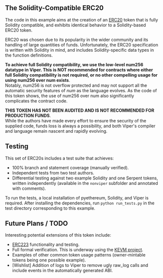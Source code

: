 The Solidity-Compatible ERC20
-----------------------------

The code in this example aims at the creation of an 
[ERC20](https://github.com/ethereum/EIPs/issues/20) token that is fully Solidity 
compatible, and exhibits identical behavior to a Solidity-based ERC20 token.

ERC20 was chosen due to its popularity in the wider community and its handling of 
large quantities of funds. Unfortunately, the ERC20 specification is written with 
Solidity in mind, and includes Solidity-specific data types in the function 
definitions.

**To achieve full Solidity compatibility, we use the low-level num256 datatype in 
Viper.  This is NOT recommended for contracts where either full Solidity compatibility 
is not required, or no other compelling usage for using num256 over num exists**.  
Notably, num256 is not overflow protected and may not support all the automatic 
security features of *num* as the language evolves.  As the code of this token shows, 
the use of num256 over num also significantly complicates the contract code.

**THIS TOKEN HAS NOT BEEN AUDITED AND IS NOT RECOMMENDED FOR PRODUCTION FUNDS**.  
While the authors have made every effort to ensure the security of the supplied code, 
funds loss is always a possibility, and both Viper's compiler and language remain 
nascent and rapidly evolving.

Testing
-------

This set of ERC20s includes a test suite that achieves:

- 100% branch and statement coverage (manually verified).
- Independent tests from two test authors.
- Differential testing against two example Solidity and one Serpent tokens, written independently
    (available in the ``nonviper`` subfolder and annotated with comments).

To run the tests, a local installation of pyethereum, Solidity, and Viper is required.
After installing the dependencies, run ``python run_tests.py`` in the test directory corresponding
to this example.

Future Plans / TODO
-------------------

Interesting potential extensions of this token include:

- [ERC223](https://github.com/ethereum/EIPs/issues/223) functionality and testing. 
- Full formal verification.  This is underway using the [KEVM project](https://github.com/kframework/evm-semantics).
- Examples of other common token usage patterns (owner-mintable tokens being one 
    possible example). 
- [Wishlist] Addition of logs to Viper to remove ugly raw_log calls and 
    include events in the automatically generated ABI.

